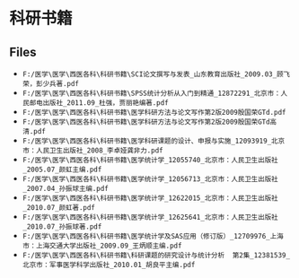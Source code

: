 # 科研书籍

## Files

- `F:/医学\医学\西医各科\科研书籍\SCI论文撰写与发表_山东教育出版社_2009.03_顾飞荣，彭少兵著.pdf`
- `F:/医学\医学\西医各科\科研书籍\SPSS统计分析从入门到精通_12872291_北京市：人民邮电出版社_2011.09_杜强，贾丽艳编著.pdf`
- `F:/医学\医学\西医各科\科研书籍\医学科研方法与论文写作第2版2009殷国荣GTd.pdf`
- `F:/医学\医学\西医各科\科研书籍\医学科研方法与论文写作第2版2009殷国荣GTd高清.pdf`
- `F:/医学\医学\西医各科\科研书籍\医学科研课题的设计、申报与实施_12093919_北京市：人民卫生出版社_2008_李卓娅龚非力.pdf`
- `F:/医学\医学\西医各科\科研书籍\医学统计学_12055740_北京市：人民卫生出版社_2005.07_颜虹主编.pdf`
- `F:/医学\医学\西医各科\科研书籍\医学统计学_12056713_北京市：人民卫生出版社_2007.04_孙振球主编.pdf`
- `F:/医学\医学\西医各科\科研书籍\医学统计学_12622015_北京市：人民卫生出版社_2010.07_颜虹著.pdf`
- `F:/医学\医学\西医各科\科研书籍\医学统计学_12625641_北京市：人民卫生出版社_2010.07_孙振球著.pdf`
- `F:/医学\医学\西医各科\科研书籍\医学统计学及SAS应用（修订版）_12709976_上海市：上海交通大学出版社_2009.09_王炳顺主编.pdf`
- `F:/医学\医学\西医各科\科研书籍\科研课题的研究设计与统计分析  第2集_12381539_北京市：军事医学科学出版社_2010.01_胡良平主编.pdf`
